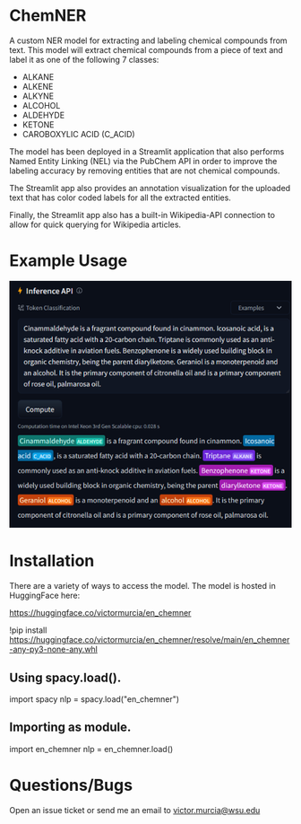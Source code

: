 # ChemNER
A custom NER model for extracting and labeling chemical compounds from text. This model will extract chemical compounds from a piece of text and label it as one of the following 7 classes:
* ALKANE
* ALKENE
* ALKYNE
* ALCOHOL
* ALDEHYDE
* KETONE
* CAROBOXYLIC ACID (C_ACID)

The model has been deployed in a Streamlit application that also performs Named Entity Linking (NEL) via the PubChem API in order to improve the labeling accuracy by removing entities that are not chemical compounds.

The Streamlit app also provides an annotation visualization for the uploaded text that has color coded labels for all the extracted entities. 

Finally, the Streamlit app also has a built-in Wikipedia-API connection to allow for quick querying for Wikipedia articles.

# Example Usage
<p align="center">
  <img src="chemNER16.PNG">
</p>

# Installation
There are a variety of ways to access the model. The model is hosted in HuggingFace here: 

https://huggingface.co/victormurcia/en_chemner

!pip install https://huggingface.co/victormurcia/en_chemner/resolve/main/en_chemner-any-py3-none-any.whl

## Using spacy.load().
import spacy
nlp = spacy.load("en_chemner")

## Importing as module.
import en_chemner
nlp = en_chemner.load()

# Questions/Bugs
Open an issue ticket or send me an email to victor.murcia@wsu.edu
